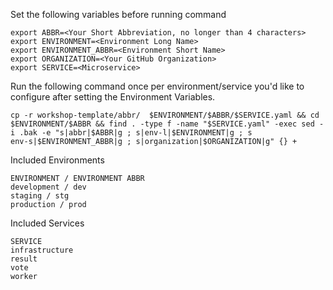 Set the following variables before running command

``` console
export ABBR=<Your Short Abbreviation, no longer than 4 characters>
export ENVIRONMENT=<Environment Long Name>
export ENVIRONMENT_ABBR=<Environment Short Name>
export ORGANIZATION=<Your GitHub Organization>
export SERVICE=<Microservice>
```

Run the following command once per environment/service you'd like to configure after setting the Environment Variables.

``` console
cp -r workshop-template/abbr/  $ENVIRONMENT/$ABBR/$SERVICE.yaml && cd $ENVIRONMENT/$ABBR && find . -type f -name "$SERVICE.yaml" -exec sed -i .bak -e "s|abbr|$ABBR|g ; s|env-l|$ENVIRONMENT|g ; s
env-s|$ENVIRONMENT_ABBR|g ; s|organization|$ORGANIZATION|g" {} +
```

Included Environments
```
ENVIRONMENT / ENVIRONMENT ABBR
development / dev
staging / stg
production / prod
```

Included Services
```
SERVICE
infrastructure
result
vote
worker
```